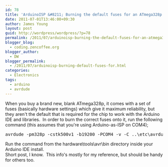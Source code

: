 ```yaml
---
id: 78
title: 'ArduinoISP &#8211; Burning the default fuses for an ATmega328p'
date: 2011-07-01T13:46:00+09:30
author: James Young
layout: post
guid: http://wordpress/wordpress/?p=78
permalink: /2011/07/arduinoisp-burning-the-default-fuses-for-an-atmega328p/
blogger_blog:
  - coding.zencoffee.org
blogger_author:
  - DW
blogger_permalink:
  - /2011/07/arduinoisp-burning-default-fuses-for.html
categories:
  - Electronics
tags:
  - arduino
  - avrdude
---
```

When you buy a brand new, blank ATmega328p, it comes with a set of fuses (basically hardware settings) which give it maximum reliability, but they aren't the default that is required for the chip to work with the Arduino IDE and libraries.  In order to burn the correct fuses onto it, run the following command (this assumes that you're using Arduino-as-ISP on COM4);

<pre>avrdude -pm328p -cstk500v1 -b19200 -PCOM4 -v -C ..\etc\avrdude.conf -U lfuse:w:0xFF:m -U hfuse:w:0xD6:m -U efuse:w:0x05:m</pre>

<div>
  Run the command from the hardware\tools\avr\bin directory inside your Arduino IDE install.
</div>

<div>
</div>

<div>
  Short post, I know.  This info's mostly for my reference, but should be handy for others too.
</div>